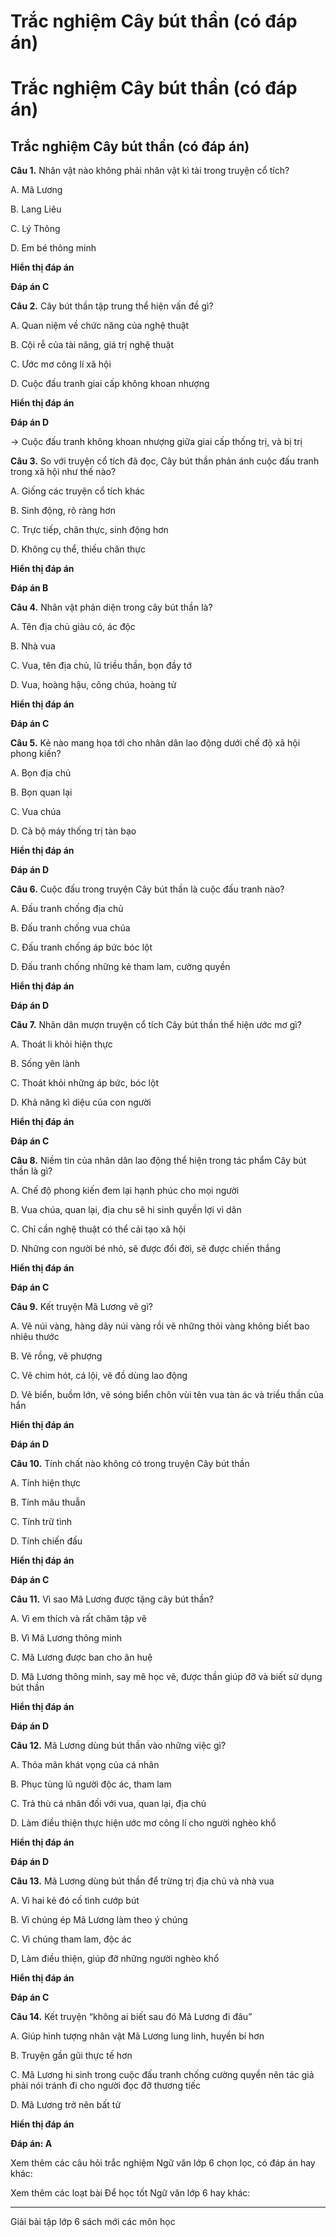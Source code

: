 # Trắc nghiệm Cây bút thần (có đáp án)

# Trắc nghiệm Cây bút thần (có đáp án)

## Trắc nghiệm Cây bút thần (có đáp án)

**Câu 1.** Nhân vật nào không phải nhân vật kì tài trong truyện cổ tích?

A. Mã Lương

B. Lang Liêu

C. Lý Thông

D. Em bé thông minh

**Hiển thị đáp án**

**Đáp án C**

**Câu 2.** Cây bút thần tập trung thể hiện vấn đề gì?

A. Quan niệm về chức năng của nghệ thuật

B. Cội rễ của tài năng, giá trị nghệ thuật

C. Ước mơ công lí xã hội

D. Cuộc đấu tranh giai cấp không khoan nhượng

**Hiển thị đáp án**

**Đáp án D**

→ Cuộc đấu tranh không khoan nhượng giữa giai cấp thống trị, và bị trị

**Câu 3.** So với truyện cổ tích đã đọc, Cây bút thần phản ánh cuộc đấu tranh trong xã hội như thế nào?

A. Giống các truyện cổ tích khác

B. Sinh động, rõ ràng hơn

C. Trực tiếp, chân thực, sinh động hơn

D. Không cụ thể, thiếu chân thực

**Hiển thị đáp án**

**Đáp án B**

**Câu 4.** Nhân vật phản diện trong cây bút thần là?

A. Tên địa chủ giàu có, ác độc

B. Nhà vua

C. Vua, tên địa chủ, lũ triều thần, bọn đầy tớ

D. Vua, hoàng hậu, công chúa, hoàng tử

**Hiển thị đáp án**

**Đáp án C**

**Câu 5.** Kẻ nào mang họa tới cho nhân dân lao động dưới chế độ xã hội phong kiến?

A. Bọn địa chủ

B. Bọn quan lại

C. Vua chúa

D. Cả bộ máy thống trị tàn bạo

**Hiển thị đáp án**

**Đáp án D**

**Câu 6.** Cuộc đấu trong truyện Cây bút thần là cuộc đấu tranh nào?

A. Đấu tranh chống địa chủ

B. Đấu tranh chống vua chúa

C. Đấu tranh chống áp bức bóc lột

D. Đấu tranh chống những kẻ tham lam, cường quyền

**Hiển thị đáp án**

**Đáp án D**

**Câu 7.** Nhân dân mượn truyện cổ tích Cây bút thần thể hiện ước mơ gì?

A. Thoát li khỏi hiện thực

B. Sống yên lành

C. Thoát khỏi những áp bức, bóc lột

D. Khả năng kì diệu của con người

**Hiển thị đáp án**

**Đáp án C**

**Câu 8.** Niềm tin của nhân dân lao động thể hiện trong tác phẩm Cây bút thần là gì?

A. Chế độ phong kiến đem lại hạnh phúc cho mọi người

B. Vua chúa, quan lại, địa chu sẽ hi sinh quyền lợi vì dân

C. Chỉ cần nghệ thuật có thể cải tạo xã hội

D. Những con người bé nhỏ, sẽ được đổi đời, sẽ được chiến thắng

**Hiển thị đáp án**

**Đáp án C**

**Câu 9.** Kết truyện Mã Lương vẽ gì?

A. Vẽ núi vàng, hàng dãy núi vàng rồi vẽ những thỏi vàng không biết bao nhiêu thước

B. Vẽ rồng, vẽ phượng

C. Vẽ chim hót, cá lội, vẽ đồ dùng lao động

D. Vẽ biển, buồm lớn, vẽ sóng biển chôn vùi tên vua tàn ác và triều thần của hắn

**Hiển thị đáp án**

**Đáp án D**

**Câu 10.** Tính chất nào không có trong truyện Cây bút thần

A. Tính hiện thực

B. Tính mâu thuẫn

C. Tính trữ tình

D. Tính chiến đấu

**Hiển thị đáp án**

**Đáp án C**

**Câu 11.** Vì sao Mã Lương được tặng cây bút thần?

A. Vì em thích và rất chăm tập vẽ

B. Vì Mã Lương thông minh

C. Mã Lương được ban cho ân huệ

D. Mã Lương thông minh, say mê học vẽ, được thần giúp đỡ và biết sử dụng bút thần

**Hiển thị đáp án**

**Đáp án D**

**Câu 12.** Mã Lương dùng bút thần vào những việc gì?

A. Thỏa mãn khát vọng của cá nhân

B. Phục tùng lũ người độc ác, tham lam

C. Trả thù cá nhân đối với vua, quan lại, địa chủ

D. Làm điều thiện thực hiện ước mơ công lí cho người nghèo khổ

**Hiển thị đáp án**

**Đáp án D**

**Câu 13.** Mã Lương dùng bút thần để trừng trị địa chủ và nhà vua

A. Vì hai kẻ đó cố tình cướp bút

B. Vì chúng ép Mã Lương làm theo ý chúng

C. Vì chúng tham lam, độc ác

D, Làm điều thiện, giúp đỡ những người nghèo khổ

**Hiển thị đáp án**

**Đáp án C**

**Câu 14.** Kết truyện “không ai biết sau đó Mã Lương đi đâu”

A. Giúp hình tượng nhân vật Mã Lương lung linh, huyền bí hơn

B. Truyện gần gũi thực tế hơn

C. Mã Lương hi sinh trong cuộc đấu tranh chống cường quyền nên tác giả phải nói tránh đi cho người đọc đỡ thương tiếc

D. Mã Lương trở nên bất tử

**Hiển thị đáp án**

**Đáp án: A**

Xem thêm các câu hỏi trắc nghiệm Ngữ văn lớp 6 chọn lọc, có đáp án hay khác:

Xem thêm các loạt bài Để học tốt Ngữ văn lớp 6 hay khác:

* * *

Giải bài tập lớp 6 sách mới các môn học

